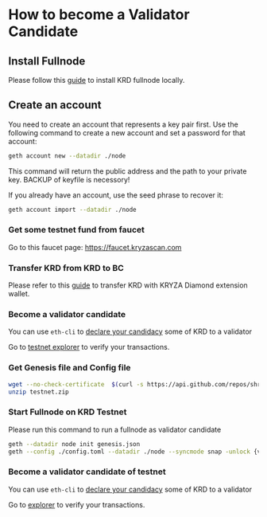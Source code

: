 # How to become a Validator Candidate

## Install Fullnode

Please follow this [guide](../developer/fullnode.md) to install KRD fullnode locally.

## Create an account

You need to create an account that represents a key pair first. Use the following command to create a new account and set a password for that account:
```bash
geth account new --datadir ./node
```

This command will return the public address and the path to your private key. BACKUP of keyfile is necessory!

If you already have an account, use the seed phrase to recover it:

```bash
geth account import --datadir ./node
```

### Get some testnet fund from faucet

Go to this faucet page: <https://faucet.kryzascan.com>

### Transfer KRD from KRD to BC

Please refer to this [guide](https://shree-wallet.gitbook.io/shree-chain-extension-wallet/best-practice/transfer-testnet-krd-from-nc-to-bc) to transfer KRD with KRYZA Diamond extension wallet.


### Become a validator candidate

You can use `eth-cli` to [declare your candidacy](../../guides/concepts/bc-staking.md#create-nc-validator) some of KRD to a validator

Go to [testnet explorer](https://testnet-explorer.kryzascan.com/) to verify your transactions.

### Get Genesis file and Config file
```bash
wget --no-check-certificate  $(curl -s https://api.github.com/repos/shree-chain/KRD/releases/latest |grep browser_ |grep testnet |cut -d\" -f4)
unzip testnet.zip
```

### Start Fullnode on KRD Testnet

Please run this command to run a fullnode as validator candidate

```bash
geth --datadir node init genesis.json
geth --config ./config.toml --datadir ./node --syncmode snap -unlock {validator-address} --mine --allow-insecure-unlock 
```

### Become a validator candidate of testnet

You can use `eth-cli` to [declare your candidacy](../../guides/concepts/bc-staking.md#create-nc-validator) some of KRD to a validator

Go to [explorer](https://testnet-explorer.kryzascan.com/) to verify your transactions.